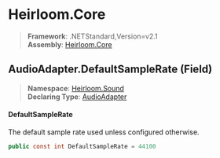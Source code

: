 # Heirloom.Core

> **Framework**: .NETStandard,Version=v2.1  
> **Assembly**: [Heirloom.Core][0]

## AudioAdapter.DefaultSampleRate (Field)

> **Namespace**: [Heirloom.Sound][0]  
> **Declaring Type**: [AudioAdapter][1]

#### DefaultSampleRate

The default sample rate used unless configured otherwise.

```cs
public const int DefaultSampleRate = 44100
```

[0]: ../../../Heirloom.Core.md
[1]: ../AudioAdapter.md
